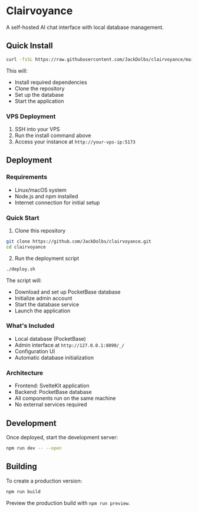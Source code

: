 # Clairvoyance

A self-hosted AI chat interface with local database management.

## Quick Install

```bash
curl -fsSL https://raw.githubusercontent.com/JackDolbs/clairvoyance/main/install.sh | bash
```

This will:
- Install required dependencies
- Clone the repository
- Set up the database
- Start the application

### VPS Deployment
1. SSH into your VPS
2. Run the install command above
3. Access your instance at `http://your-vps-ip:5173`

## Deployment

### Requirements
- Linux/macOS system
- Node.js and npm installed
- Internet connection for initial setup

### Quick Start
1. Clone this repository
```bash
git clone https://github.com/JackDolbs/clairvoyance.git
cd clairvoyance
```

2. Run the deployment script
```bash
./deploy.sh
```

The script will:
- Download and set up PocketBase database
- Initialize admin account
- Start the database service
- Launch the application

### What's Included
- Local database (PocketBase)
- Admin interface at `http://127.0.0.1:8090/_/`
- Configuration UI
- Automatic database initialization

### Architecture
- Frontend: SvelteKit application
- Backend: PocketBase database
- All components run on the same machine
- No external services required

## Development

Once deployed, start the development server:

```bash
npm run dev -- --open
```

## Building

To create a production version:

```bash
npm run build
```

Preview the production build with `npm run preview`.
